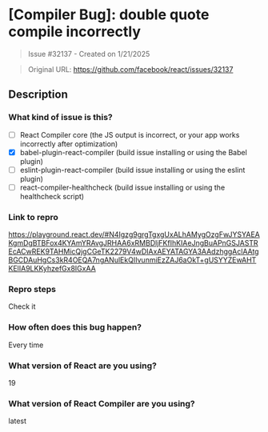 # [Compiler Bug]: double quote compile incorrectly

> Issue #32137 - Created on 1/21/2025

> Original URL: https://github.com/facebook/react/issues/32137

## Description

### What kind of issue is this?

- [ ] React Compiler core (the JS output is incorrect, or your app works incorrectly after optimization)
- [x] babel-plugin-react-compiler (build issue installing or using the Babel plugin)
- [ ] eslint-plugin-react-compiler (build issue installing or using the eslint plugin)
- [ ] react-compiler-healthcheck (build issue installing or using the healthcheck script)

### Link to repro

https://playground.react.dev/#N4Igzg9grgTgxgUxALhAMygOzgFwJYSYAEAKgmDgBTBFox4KYAmYRAvgJRHAA6xRMBDljFKfIhKIAeJngBuAPnGSJASTREcACwREK9TAHMicQjgCGeTK2279V4wDIAxAEYATAGYA3AAdzhggAclAAtgBGCDAuHgCs3kR4OEQA7ngANulEkQIIvunmiEzZAJ6aOkT+gUSYYZEwAHTKElIA9LKKyhzefGx8IGxAA

### Repro steps

Check it 

### How often does this bug happen?

Every time

### What version of React are you using?

19

### What version of React Compiler are you using?

latest
